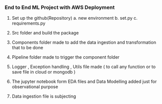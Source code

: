 ### End to End ML Project with AWS Deployment

1. Set up the github(Repository)
    a. new environment
    b. set.py
    c. requirements.py

2. Src folder and build the package
3. Components folder made to add the data ingestion and transformation that to be done 
4. Pipeline folder made to trigger the component folder
5. Logger  , Exception handling , Utils file made ( to call any function or to save file in cloud or mongodb )

6. The jupyter notebook form EDA files and Data Modelling added just for observational purpose 

7.  Data ingestion file is subjecting 